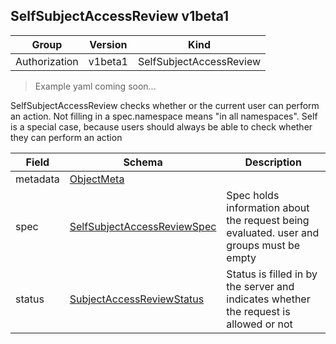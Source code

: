 ## SelfSubjectAccessReview v1beta1

Group        | Version     | Kind
------------ | ---------- | -----------
Authorization | v1beta1 | SelfSubjectAccessReview

> Example yaml coming soon...



SelfSubjectAccessReview checks whether or the current user can perform an action.  Not filling in a spec.namespace means "in all namespaces".  Self is a special case, because users should always be able to check whether they can perform an action



Field        | Schema     | Description
------------ | ---------- | -----------
metadata | [ObjectMeta](#objectmeta-v1) | 
spec | [SelfSubjectAccessReviewSpec](#selfsubjectaccessreviewspec-v1beta1) | Spec holds information about the request being evaluated.  user and groups must be empty
status | [SubjectAccessReviewStatus](#subjectaccessreviewstatus-v1beta1) | Status is filled in by the server and indicates whether the request is allowed or not


